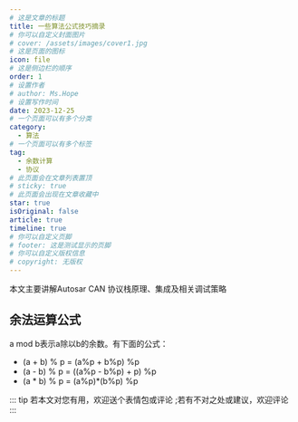 ```yaml
---
# 这是文章的标题
title: 一些算法公式技巧摘录
# 你可以自定义封面图片
# cover: /assets/images/cover1.jpg
# 这是页面的图标
icon: file
# 这是侧边栏的顺序
order: 1
# 设置作者
# author: Ms.Hope
# 设置写作时间
date: 2023-12-25
# 一个页面可以有多个分类
category:
  - 算法
# 一个页面可以有多个标签
tag:
  - 余数计算
  - 协议
# 此页面会在文章列表置顶
# sticky: true
# 此页面会出现在文章收藏中
star: true
isOriginal: false
article: true
timeline: true
# 你可以自定义页脚
# footer: 这是测试显示的页脚
# 你可以自定义版权信息
# copyright: 无版权
---
```


本文主要讲解Autosar CAN 协议栈原理、集成及相关调试策略

<!-- more -->
## 余法运算公式
a mod b表示a除以b的余数。有下面的公式：
- (a + b) % p = (a%p + b%p) %p
- (a - b) % p = ((a%p - b%p) + p) %p
- (a * b) % p = (a%p)*(b%p) %p


::: tip
若本文对您有用，欢迎送个表情包或评论
;若有不对之处或建议，欢迎评论
:::
